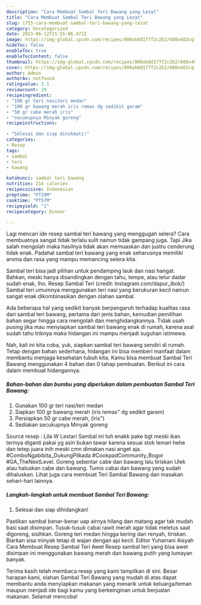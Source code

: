 ```yaml
---
description: "Cara Membuat Sambal Teri Bawang yang Lezat"
title: "Cara Membuat Sambal Teri Bawang yang Lezat"
slug: 1755-cara-membuat-sambal-teri-bawang-yang-lezat
category: Uncategorized
date: 2023-06-12T21:55:06.471Z
image: https://img-global.cpcdn.com/recipes/800ab8d177f2c2b2/680x482cq70/sambal-teri-bawang-foto-resep-utama.jpg
hideToc: false
enableToc: true
enableTocContent: false
thumbnail: https://img-global.cpcdn.com/recipes/800ab8d177f2c2b2/680x482cq70/sambal-teri-bawang-foto-resep-utama.jpg
cover: https://img-global.cpcdn.com/recipes/800ab8d177f2c2b2/680x482cq70/sambal-teri-bawang-foto-resep-utama.jpg
author: Admin
authorAv: notfound
ratingvalue: 3.1
reviewcount: 19
recipeingredient:
- "100 gr teri nasiteri medan"
- "100 gr bawang merah iris remas dg sedikit garam"
- "50 gr cabe merah iris"
- "secukupnya Minyak goreng"
recipeinstructions:

- "Selesai dan siap dinikmati!"
categories:
- Resep
tags:
- sambal
- teri
- bawang

katakunci: sambal teri bawang 
nutrition: 214 calories
recipecuisine: Indonesian
preptime: "PT29M"
cooktime: "PT57M"
recipeyield: "1"
recipecategory: Dinner

---
```



Lagi mencari ide resep sambal teri bawang yang menggugah selera? Cara membuatnya sangat tidak terlalu sulit namun tidak gampang juga. Tapi Jika salah mengolah maka hasilnya tidak akan memuaskan dan justru cenderung tidak enak. Padahal sambal teri bawang yang enak seharusnya memiliki aroma dan rasa yang mampu memancing selera kita.


Sambal teri bisa jadi pilihan untuk pendamping lauk dan nasi hangat. Bahkan, meski hanya disandingkan dengan tahu, tempe, atau telur dadar sudah enak, lho. Resep Sambal Teri (credit: Instagram.com/dapur_ibok/) Sambal teri umumnya menggunakan teri nasi yang berukuran kecil namun sangat enak dikombinasikan dengan olahan sambal.

Ada beberapa hal yang sedikit banyak berpengaruh terhadap kualitas rasa dari sambal teri bawang, pertama dari jenis bahan, kemudian pemilihan bahan segar hingga cara mengolah dan menghidangkannya. Tidak usah pusing jika mau menyiapkan sambal teri bawang enak di rumah, karena asal sudah tahu triknya maka hidangan ini mampu menjadi suguhan istimewa.


Nah, kali ini kita coba, yuk, siapkan sambal teri bawang sendiri di rumah. Tetap dengan bahan sederhana, hidangan ini bisa memberi manfaat dalam membantu menjaga kesehatan tubuh kita. Kamu bisa membuat Sambal Teri Bawang menggunakan 4 bahan dan 0 tahap pembuatan. Berikut ini cara dalam membuat hidangannya.

<!--inarticleads1-->

##### Bahan-bahan dan bumbu yang diperlukan dalam pembuatan Sambal Teri Bawang:

1. Gunakan 100 gr teri nasi/teri medan
1. Siapkan 100 gr bawang merah (iris remas&#34; dg sedikit garam)
1. Persiapkan 50 gr cabe merah, (iris&#34;)
1. Sediakan secukupnya Minyak goreng


Source resep : Lila W Lestari Sambal ini tuh enakk pake bgt meski ikan terinya diganti pakai yg asin bukan tawar karena sesuai stok lemari hehe dan tetep juara inih meski cmn dimakan nasi anget aja. #ComboNgabibita_DukungPilkada #CookpadCommunity_Bogor #GA_TheNextLevel. Goreng sebentar cabe dan bawang lalu tiriskan Ulek atau haluskan cabe dan bawang. Tumis cabai dan bawang yang sudah dihaluskan. Lihat juga cara membuat Teri Sambal Bawang dan masakan sehari-hari lainnya. 

<!--inarticleads2-->

##### Langkah-langkah untuk membuat Sambal Teri Bawang:


1. Selesai dan siap dihidangkan!

Pastikan sambal benar-benar uap airnya hilang dan matang agar tak mudah basi saat disimpan. Tusuk-tusuk cabai rawit merah agar tidak meletus saat digoreng, sisihkan. Goreng teri medan hingga kering dan renyah, tiriskan. Biarkan sisa minyak tetap di wajan dengan api kecil. Editor Yuharrani Aisyah Cara Membuat Resep Sambal Teri Awet Resep sambal teri yang bisa awet disimpan ini menggunakan bawang merah dan bawang putih yang lumayan banyak. 

Terima kasih telah membaca resep yang kami tampilkan di sini. Besar harapan kami, olahan Sambal Teri Bawang yang mudah di atas dapat membantu anda menyiapkan makanan yang menarik untuk keluarga/teman maupun menjadi ide bagi kamu yang berkeinginan untuk berjualan makanan. Selamat mencoba!
